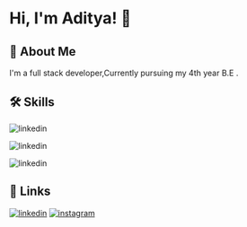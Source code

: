 
# Hi, I'm Aditya! 👋


## 🚀 About Me

I'm a full stack developer,Currently pursuing my 4th year B.E . 


## 🛠 Skills
![linkedin](https://img.shields.io/badge/C-00599C?style=for-the-badge&logo=c&logoColor=white)

![linkedin](https://img.shields.io/badge/C%2B%2B-00599C?style=for-the-badge&logo=c%2B%2B&logoColor=white)    

![linkedin](https://img.shields.io/badge/Django-092E20?style=for-the-badge&logo=django&logoColor=white)    



## 🔗 Links

[![linkedin](https://img.shields.io/badge/linkedin-0A66C2?style=for-the-badge&logo=linkedin&logoColor=white)](https://www.linkedin.com/in/aditya-mahatpure-b991451a4/)
[![instagram](https://img.shields.io/badge/Instagram-E4405F?style=for-the-badge&logo=instagram&logoColor=white)](https://www.instagram.com/__msdian07___/)
